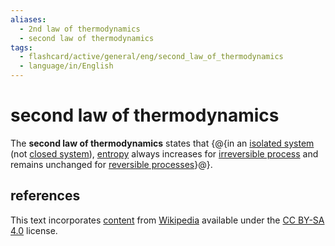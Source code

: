 ```yaml
---
aliases:
  - 2nd law of thermodynamics
  - second law of thermodynamics
tags:
  - flashcard/active/general/eng/second_law_of_thermodynamics
  - language/in/English
---
```


# second law of thermodynamics

The __second law of thermodynamics__ states that {@{in an [isolated system](isolated%20system.md) (not [closed system](closed%20system.md)), [entropy](entropy.md) always increases for [irreversible process](irreversible%20process.md) and remains unchanged for [reversible processes](reversible%20process%20(thermodynamics).md)}@}.

## references

This text incorporates [content](https://en.wikipedia.org/wiki/second_law_of_thermodynamics) from [Wikipedia](Wikipedia.md) available under the [CC BY-SA 4.0](https://creativecommons.org/licenses/by-sa/4.0/) license.
